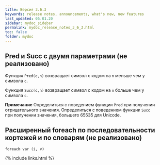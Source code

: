 ```yaml
---
title: Версия 3.6.3
keywords: release notes, announcements, what's new, new features
last_updated: 05.01.20
sidebar: mydoc_sidebar
permalink: mydoc_release_notes_3_6_3.html
toс: false
folder: mydoc
---
```


## Pred и Succ с двумя параметрами (не реализовано)

Функция `Pred(c,n)` возвращает символ с кодом на `n` меньше чем у символа `c`.

Функция `Succ(c,n)` возвращает символ с кодом на `n` больше чем у символа `c`.

**Примечание** Определиться с поведением функции `Pred` при получении отрицательного значения. Определиться с поведением функции `Succ` при получении значения, большего 65535 для Unicode.

## Расширенный foreach по последовательности кортежей и по словарям (не реализовано)
```
foreach var (i, v)
```

{% include links.html %}
